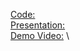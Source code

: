 [Code:](https://github.com/darrelchang03/ai_recommender) \
[Presentation:](https://docs.google.com/presentation/d/18ApdtJZjXGk12_XX4Qx7TkF7Cx18z-M4l-Jdm7hUVH4/edit?usp=sharing) \
[Demo Video:]() \
